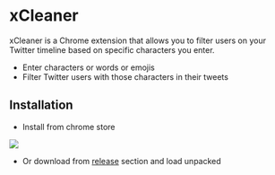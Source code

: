 # xCleaner

xCleaner is a Chrome extension that allows you to filter users on your Twitter timeline based on specific characters you enter.

- Enter characters or words or emojis
- Filter Twitter users with those characters in their tweets

## Installation

- Install from chrome store

<a href="https://chromewebstore.google.com/detail/xcleaner/amfmgeebfkclohcfinmbmliakgfmlmcp?authuser=1&hl=en"><img align=top src="https://github.com/user-attachments/assets/12b61e1c-c152-4111-b8b5-87e66abc4e6c"/></a>

- Or download from [release](https://github.com/mostafa-kheibary/xCleaner/releases/tag/v0.1.0) section and load unpacked
